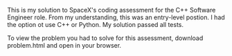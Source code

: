 This is my solution to SpaceX's coding assessment for the C++ Software Engineer role. From my understanding, this was an entry-level postion. I had the option ot use C++ or Python. My solution passed all tests. 

To view the problem you had to solve for this assessment, download problem.html and open in your browser. 
